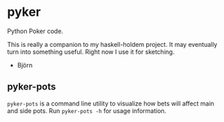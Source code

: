 pyker
=====

Python Poker code.

This is really a companion to my haskell-holdem project. It may
eventually turn into something useful. Right now I use it for
sketching.

- Björn


pyker-pots
----------

`pyker-pots` is a command line utility to visualize how bets will
affect main and side pots. Run `pyker-pots -h` for usage information.
